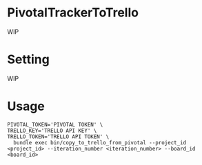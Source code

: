 # PivotalTrackerToTrello

WIP

# Setting

WIP

# Usage

```
PIVOTAL_TOKEN='PIVOTAL TOKEN' \
TRELLO_KEY='TRELLO API KEY' \
TRELLO_TOKEN='TRELLO API TOKEN' \
  bundle exec bin/copy_to_trello_from_pivotal --project_id <project_id> --iteration_number <iteration_number> --board_id <board_id>
```
